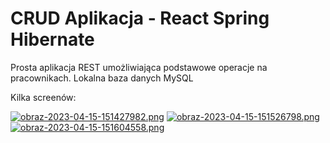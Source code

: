 # CRUD Aplikacja - React Spring Hibernate
Prosta aplikacja REST umożliwiająca podstawowe operacje na pracownikach.
Lokalna baza danych MySQL

Kilka screenów:

[![obraz-2023-04-15-151427982.png](https://i.postimg.cc/SNWHsK99/obraz-2023-04-15-151427982.png)](https://postimg.cc/SJxg1kDQ)
[![obraz-2023-04-15-151526798.png](https://i.postimg.cc/7Ys0S3Sr/obraz-2023-04-15-151526798.png)](https://postimg.cc/D8GSTbCx)
[![obraz-2023-04-15-151604558.png](https://i.postimg.cc/HnLjLNZc/obraz-2023-04-15-151604558.png)](https://postimg.cc/WFQsW5PT)
